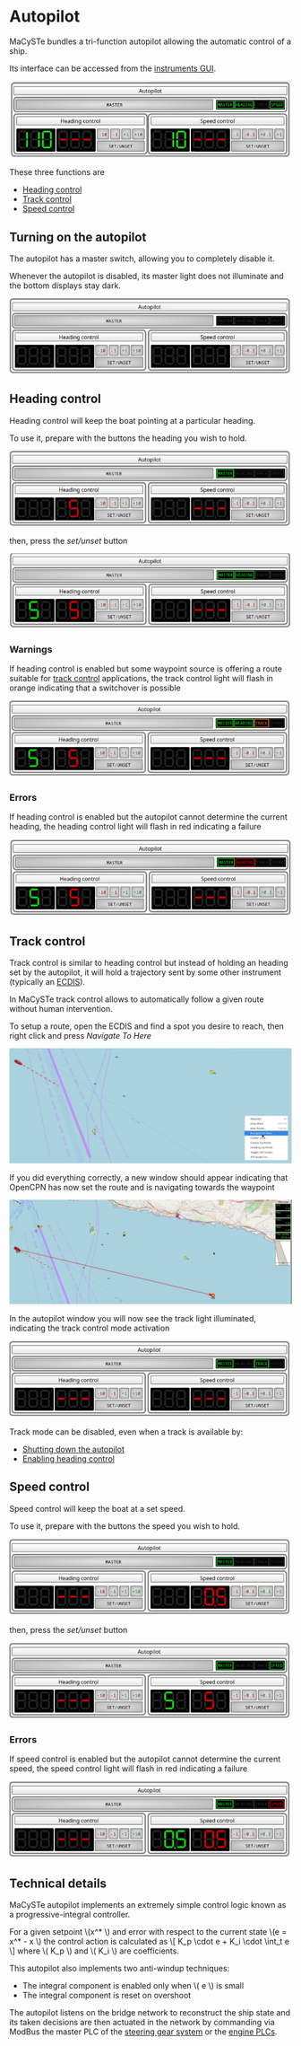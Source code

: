 # Autopilot

MaCySTe bundles a tri-function autopilot allowing the automatic control of a ship.

Its interface can be accessed from the [instruments GUI](./instruments.md).

![Autopilot](../images/ap-heading-track.png)

These three functions are

- [Heading control](#heading-control)
- [Track control](#track-control)
- [Speed control](#speed-control)

## Turning on the autopilot

The autopilot has a master switch, allowing you to completely disable it.

Whenever the autopilot is disabled, its master light does not illuminate and the bottom displays stay dark.

![Autopilot off](../images/ap-off.png)

## Heading control

Heading control will keep the boat pointing at a particular heading.

To use it, prepare with the buttons the heading you wish to hold.

![Autopilot heading control prepare](../images/ap-hdg-dial.png)

then, press the _set/unset_ button

![Autopilot heading control running](../images/ap-hdg-on.png)

### Warnings

If heading control is enabled but some waypoint source is offering a route suitable for [track control](#track-control) applications, the track control light will flash in orange indicating that a switchover is possible

![Autopilot track available](../images/ap-track-available.png)

### Errors

If heading control is enabled but the autopilot cannot determine the current heading, the heading control light will flash in red indicating a failure

![Autopilot heading control error](../images/ap-hdg-error.png)

## Track control

Track control is similar to heading control but instead of holding an heading set by the autopilot, it will hold a trajectory sent by some other instrument (typically an [ECDIS](./ecdis.md)).

In MaCySTe track control allows to automatically follow a given route without human intervention.

To setup a route, open the ECDIS and find a spot you desire to reach, then right click and press _Navigate To Here_

![ECDIS navigate to button](../images/ecdis-nav-to.png)

If you did everything correctly, a new window should appear indicating that OpenCPN has now set the route and is navigating towards the waypoint

![ECDIS enroute](../images/ecdis-enroute.png)

In the autopilot window you will now see the track light illuminated, indicating the track control mode activation

![Autopilot track running](../images/ap-track.png)

Track mode can be disabled, even when a track is available by:

- [Shutting down the autopilot](#turning-on-the-autopilot)
- [Enabling heading control](#heading-control)

## Speed control

Speed control will keep the boat at a set speed.

To use it, prepare with the buttons the speed you wish to hold.

![Autopilot speed control prepare](../images/ap-spd-dial.png)

then, press the _set/unset_ button

![Autopilot speed control running](../images/ap-spd-on.png)

### Errors

If speed control is enabled but the autopilot cannot determine the current speed, the speed control light will flash in red indicating a failure

![Autopilot speed control error](../images/ap-spd-error.png)

## Technical details

MaCySTe autopilot implements an extremely simple control logic known as a progressive-integral controller.

For a given setpoint \\(x^* \\) and error with respect to the current state \\(e = x^* - x \\) the control action is calculated as
\\[ K_p \cdot e + K_i \cdot \int_t e \\] where \\( K_p \\) and \\( K_i \\) are coefficients.

This autopilot also implements two anti-windup techniques:

- The integral component is enabled only when \\( e \\) is small
- The integral component is reset on overshoot

The autopilot listens on the bridge network to reconstruct the ship state and its taken decisions are then actuated in the network by commanding via ModBus the master PLC of the [steering gear system](./steering-gear-system.md) or the [engine PLCs](./propulsion-system.md).
